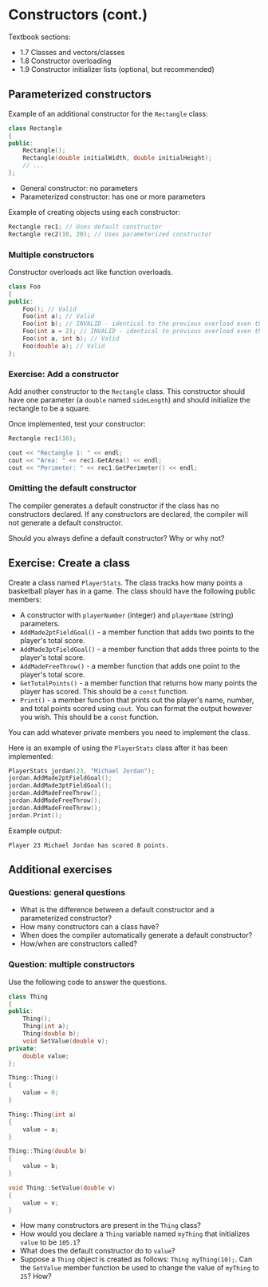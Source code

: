 # Constructors (cont.)

Textbook sections:

- 1.7 Classes and vectors/classes
- 1.8 Constructor overloading
- 1.9 Constructor initializer lists (optional, but recommended)

## Parameterized constructors

Example of an additional constructor for the `Rectangle` class:

```cpp
class Rectangle
{
public:
    Rectangle();
    Rectangle(double initialWidth, double initialHeight);
    // ...
};
```

- General constructor: no parameters
- Parameterized constructor: has one or more parameters

Example of creating objects using each constructor:

```cpp
Rectangle rec1; // Uses default constructor
Rectangle rec2(10, 20); // Uses parameterized constructor
```

### Multiple constructors

Constructor overloads act like function overloads.

```cpp
class Foo
{
public:
    Foo(); // Valid
    Foo(int a); // Valid
    Foo(int b); // INVALID - identical to the previous overload even though variable name is different
    Foo(int a = 2); // INVALID - identical to previous overload even though there is a default value
    Foo(int a, int b); // Valid
    Foo(double a); // Valid
};
```

### Exercise: Add a constructor

Add another constructor to the `Rectangle` class. This constructor should have one parameter (a `double` named `sideLength`) and should initialize the rectangle to be a square.

Once implemented, test your constructor:

```cpp
Rectangle rec1(10);

cout << "Rectangle 1: " << endl;
cout << "Area: " << rec1.GetArea() << endl;
cout << "Perimeter: " << rec1.GetPerimeter() << endl;
```

### Omitting the default constructor

The compiler generates a default constructor if the class has no constructors declared. If any constructors are declared, the compiler will not generate a default constructor.

Should you always define a default constructor? Why or why not?

## Exercise: Create a class

Create a class named `PlayerStats`. The class tracks how many points a basketball player has in a game. The class should have the following public members:

- A constructor with `playerNumber` (integer) and `playerName` (string) parameters.
- `AddMade2ptFieldGoal()` - a member function that adds two points to the player's total score.
- `AddMade3ptFieldGoal()` - a member function that adds three points to the player's total score.
- `AddMadeFreeThrow()` - a member function that adds one point to the player's total score.
- `GetTotalPoints()` - a member function that returns how many points the player has scored. This should be a `const` function.
- `Print()` - a member function that prints out the player's name, number, and total points scored using `cout`. You can format the output however you wish. This should be a `const` function.

You can add whatever private members you need to implement the class.

Here is an example of using the `PlayerStats` class after it has been implemented:

```cpp
PlayerStats jordan(23, "Michael Jordan");
jordan.AddMade2ptFieldGoal();
jordan.AddMade3ptFieldGoal();
jordan.AddMadeFreeThrow();
jordan.AddMadeFreeThrow();
jordan.AddMadeFreeThrow();
jordan.Print();
```

Example output:

```
Player 23 Michael Jordan has scored 8 points.
```

## Additional exercises

### Questions: general questions

- What is the difference between a default constructor and a parameterized constructor?
- How many constructors can a class have?
- When does the compiler automatically generate a default constructor?
- How/when are constructors called?

### Question: multiple constructors

Use the following code to answer the questions.

```cpp
class Thing
{
public:
    Thing();
    Thing(int a);
    Thing(double b);
    void SetValue(double v);
private:
    double value;
};

Thing::Thing()
{
    value = 0;
}

Thing::Thing(int a)
{
    value = a;
}

Thing::Thing(double b)
{
    value = b;
}

void Thing::SetValue(double v)
{
    value = v;
}
```

- How many constructors are present in the `Thing` class?
- How would you declare a `Thing` variable named `myThing` that initializes `value` to be `105.1`?
- What does the default constructor do to `value`?
- Suppose a `Thing` object is created as follows: `Thing myThing(10);`. Can the `SetValue` member function be used to change the value of `myThing` to `25`? How?
